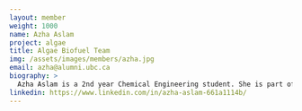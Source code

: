 ```yaml
---
layout: member
weight: 1000
name: Azha Aslam
project: algae
title: Algae Biofuel Team 
img: /assets/images/members/azha.jpg
email: azha@alumni.ubc.ca
biography: >
  Azha Aslam is a 2nd year Chemical Engineering student. She is part of the Algae Biofuel team and is interested in biological applications of engineering. She is also interested in sustainability and renewable energy sources. 
linkedin: https://www.linkedin.com/in/azha-aslam-661a1114b/
---
```

